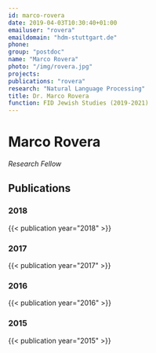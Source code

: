 ```yaml
---
id: marco-rovera
date: 2019-04-03T10:30:40+01:00
emailuser: "rovera"
emaildomain: "hdm-stuttgart.de"
phone: 
group: "postdoc"
name: "Marco Rovera"
photo: "/img/rovera.jpg" 
projects:
publications: "rovera"
research: "Natural Language Processing"
title: Dr. Marco Rovera
function: FID Jewish Studies (2019-2021)
---
```


# Marco Rovera

*Research Fellow*

## Publications
### 2018
{{< publication year="2018" >}}
### 2017
{{< publication year="2017" >}}
### 2016
{{< publication year="2016" >}}
### 2015
{{< publication year="2015" >}}
